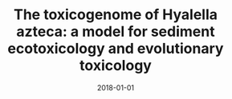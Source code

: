 ---
title: "The toxicogenome of Hyalella azteca: a model for sediment ecotoxicology and evolutionary toxicology"
collection: publications
permalink: /publication/2018_Poynton_Environmental science & technology_52
date: 2018-01-01
venue: 'Environmental science & technology'
paperurl: 'http://jvineis.github.io/files/2018_Poynton_52.pdf'
---